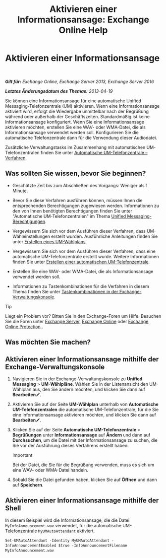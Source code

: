 ﻿---
title: 'Aktivieren einer Informationsansage: Exchange Online Help'
TOCTitle: Aktivieren einer Informationsansage
ms:assetid: 07f6c13e-3781-4127-9321-f0f85f054259
ms:mtpsurl: https://technet.microsoft.com/de-de/library/Bb266918(v=EXCHG.150)
ms:contentKeyID: 50554796
ms.date: 05/23/2018
mtps_version: v=EXCHG.150
ms.translationtype: MT
---

# Aktivieren einer Informationsansage

 

_**Gilt für:** Exchange Online, Exchange Server 2013, Exchange Server 2016_

_**Letztes Änderungsdatum des Themas:** 2013-04-19_

Sie können eine Informationsansage für eine automatische Unified Messaging-Telefonzentrale (UM) aktivieren. Wenn eine Informationsansage aktiviert wird, erfolgt die Wiedergabe unmittelbar nach der Begrüßung während oder außerhalb der Geschäftszeiten. Standardmäßig ist keine Informationsansage konfiguriert. Wenn Sie eine Informationsansage aktivieren möchten, erstellen Sie eine WAV- oder WMA-Datei, die als Informationsansage verwendet werden soll. Konfigurieren Sie die automatische Telefonzentrale dann für die Verwendung dieser Audiodatei.

Zusätzliche Verwaltungstasks im Zusammenhang mit automatischen UM-Telefonzentralen finden Sie unter [Automatische UM-Telefonzentrale – Verfahren](https://technet.microsoft.com/de-de/library/JJ822155(v=EXCHG.150)).

## Was sollten Sie wissen, bevor Sie beginnen?

  - Geschätzte Zeit bis zum Abschließen des Vorgangs: Weniger als 1 Minute.

  - Bevor Sie diese Verfahren ausführen können, müssen Ihnen die entsprechenden Berechtigungen zugewiesen werden. Informationen zu den von Ihnen benötigten Berechtigungen finden Sie unter "Automatische UM-Telefonzentralen" im Thema [Unified Messaging-Berechtigungen](unified-messaging-permissions-exchange-2013-help.md).

  - Vergewissern Sie sich vor dem Ausführen dieser Verfahren, dass UM-Wähleinstellungen erstellt wurden. Ausführliche Anleitungen finden Sie unter [Erstellen eines UM-Wählplans](https://technet.microsoft.com/de-de/library/Bb123819(v=EXCHG.150)).

  - Vergewissern Sie sich vor dem Ausführen dieser Verfahren, dass eine automatische UM-Telefonzentrale erstellt wurde. Weitere Informationen finden Sie unter [Erstellen einer automatischen UM-Telefonzentrale](https://technet.microsoft.com/de-de/library/Aa998875(v=EXCHG.150)).

  - Erstellen Sie eine WAV- oder WMA-Datei, die als Informationsansage verwendet werden soll.

  - Informationen zu Tastenkombinationen für die Verfahren in diesem Thema finden Sie unter [Tastenkombinationen in der Exchange-Verwaltungskonsole](keyboard-shortcuts-in-the-exchange-admin-center-exchange-online-protection-help.md).


> [!TIP]
> Liegt ein Problem vor? Bitten Sie in den Exchange-Foren um Hilfe. Besuchen Sie die Foren unter <A href="https://go.microsoft.com/fwlink/p/?linkid=60612">Exchange Server</A>, <A href="https://go.microsoft.com/fwlink/p/?linkid=267542">Exchange Online</A> oder <A href="https://go.microsoft.com/fwlink/p/?linkid=285351">Exchange Online Protection</A>..



## Was möchten Sie machen?

## Aktivieren einer Informationsansage mithilfe der Exchange-Verwaltungskonsole

1.  Navigieren Sie in der Exchange-Verwaltungskonsole zu **Unified Messaging** \> **UM-Wählpläne**. Wählen Sie in der Listenansicht den UM-Wählplan aus, den Sie ändern möchten, und klicken Sie dann auf **Bearbeiten**![Bearbeitungssymbol](images/Bb124582.6f53ccb2-1f13-4c02-bea0-30690e6ea71d(EXCHG.150).gif "Bearbeitungssymbol").

2.  Aktivieren Sie auf der Seite **UM-Wählplan** unterhalb von **Automatische UM-Telefonzentralen** die automatische UM-Telefonzentrale, für die Sie eine Informationsansage aktivieren möchten, und klicken Sie dann auf **Bearbeiten**![Bearbeitungssymbol](images/Bb124582.6f53ccb2-1f13-4c02-bea0-30690e6ea71d(EXCHG.150).gif "Bearbeitungssymbol").

3.  Klicken Sie auf der Seite **Automatische UM-Telefonzentrale** \> **Begrüßungen** unter **Informationsansage** auf **Ändern** und dann auf **Durchsuchen**, um die Datei mit der Informationsansage zu suchen, die Sie vor der Ausführung dieses Verfahrens erstellt haben.
    

    > [!IMPORTANT]
    > Bei der Datei, die Sie für die Begrüßung verwenden, muss es sich um eine WAV- oder WMA-Datei handeln.



4.  Sobald Sie die Datei gefunden haben, klicken Sie auf **Öffnen** und dann auf **Speichern**.

## Aktivieren einer Informationsansage mithilfe der Shell

In diesem Beispiel wird die Informationsansage, die die Datei `MyInfoAnnouncement.wav` verwendet, für die automatische UM-Telefonzentrale `MyUMAutoAttendant` aktiviert.

    Set-UMAutoAttendant -Identity MyUMAutoAttendant -InfoAnnouncementEnabled $true -InfoAnnouncementFilename MyInfoAnnouncement.wav

